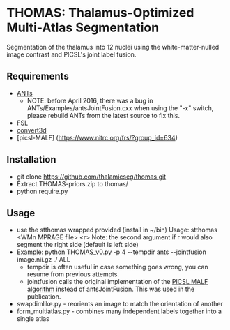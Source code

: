 # THOMAS: Thalamus-Optimized Multi-Atlas Segmentation
Segmentation of the thalamus into 12 nuclei using the white-matter-nulled image contrast and PICSL's joint label fusion.  

## Requirements
- [ANTs](https://github.com/stnava/ANTs.git)
	- NOTE: before April 2016, there was a bug in ANTs/Examples/antsJointFusion.cxx when using the "-x" switch, please rebuild ANTs from the latest source to fix this.
- [FSL](http://fsl.fmrib.ox.ac.uk/fsl/fslwiki/FslInstallation)
- [convert3d](http://www.itksnap.org/pmwiki/pmwiki.php?n=Downloads.C3D)
- [picsl-MALF] (https://www.nitrc.org/frs/?group_id=634) 

## Installation
- git clone https://github.com/thalamicseg/thomas.git
- Extract THOMAS-priors.zip to thomas/
- python require.py

## Usage
- use the stthomas wrapped provided (install in ~/bin)
  Usage: stthomas \<WMn MPRAGE file\> \<r\> 
	Note: the second argument if r would also segment the right side (default is left side)
- Example: python THOMAS_v0.py -p 4 --tempdir ants --jointfusion image.nii.gz ./ ALL
	- tempdir is often useful in case something goes wrong, you can resume from previous attempts.
	- jointfusion calls the original implementation of the [PICSL MALF algorithm](https://www.nitrc.org/projects/picsl_malf) instead of antsJointFusion.  This was used in the publication.
- swapdimlike.py - reorients an image to match the orientation of another
- form_multiatlas.py - combines many independent labels together into a single atlas
